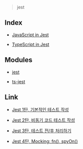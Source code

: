 > jest

Index
-----

* <a href="https://github.com/bynodejs/jest/blob/master/src/js">JavaScript in Jest</a>

* <a href="https://github.com/bynodejs/jest/blob/master/src/ts">TypeScript in Jest</a>

Modules
-------

* <a href="https://jestjs.io/">jest</a>

* <a href="https://kulshekhar.github.io/ts-jest/">ts-jest</a>

Link
----

* <a href="https://ljlm0402.netlify.com/nodejs/jest.1/">Jest 1탄, 기본적인 테스트 작성</a>

* <a href="https://ljlm0402.netlify.com/nodejs/jest.2/">Jest 2탄, 비동기 코드 테스트 작성</a>

* <a href="https://ljlm0402.netlify.com/nodejs/jest.3/">Jest 3탄, 테스트 전/후 처리하기</a>

* <a href="https://ljlm0402.netlify.com/nodejs/jest.4/">Jest 4탄, Mocking: fn(), spyOn()</a>
